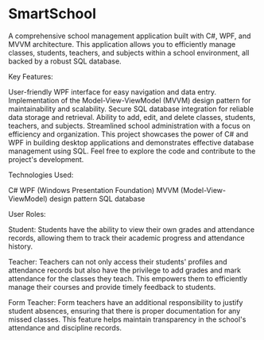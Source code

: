 # SmartSchool
A comprehensive school management application built with C#, WPF, and MVVM architecture. This application allows you to efficiently manage classes, students, teachers, and subjects within a school environment, all backed by a robust SQL database.

Key Features:

User-friendly WPF interface for easy navigation and data entry.
Implementation of the Model-View-ViewModel (MVVM) design pattern for maintainability and scalability.
Secure SQL database integration for reliable data storage and retrieval.
Ability to add, edit, and delete classes, students, teachers, and subjects.
Streamlined school administration with a focus on efficiency and organization.
This project showcases the power of C# and WPF in building desktop applications and demonstrates effective database management using SQL. Feel free to explore the code and contribute to the project's development.

Technologies Used:

C#
WPF (Windows Presentation Foundation)
MVVM (Model-View-ViewModel) design pattern
SQL database

User Roles:

Student: Students have the ability to view their own grades and attendance records, allowing them to track their academic progress and attendance history.

Teacher: Teachers can not only access their students' profiles and attendance records but also have the privilege to add grades and mark attendance for the classes they teach. This empowers them to efficiently manage their courses and provide timely feedback to students.

Form Teacher: Form teachers have an additional responsibility to justify student absences, ensuring that there is proper documentation for any missed classes. This feature helps maintain transparency in the school's attendance and discipline records.
